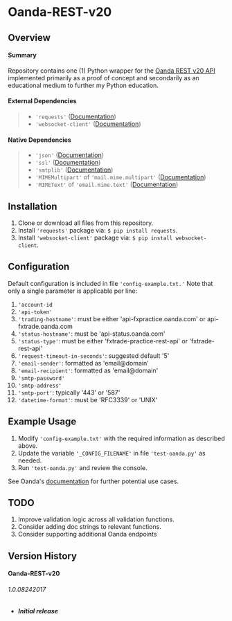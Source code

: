 # Oanda-REST-v20## Overview#### SummaryRepository contains one (1) Python wrapper for the [Oanda REST v20 API](http://developer.oanda.com/rest-live-v20/introduction/) implemented primarily as a proof of concept and secondarily as an educational medium to further my Python education.#### External Dependencies> * `'requests'` ([Documentation](https://github.com/requests/requests/))> * `'websocket-client'` ([Documentation](https://github.com/websocket-client/websocket-client))#### Native Dependencies> * `'json'` ([Documentation](https://docs.python.org/3.6/library/json.html))> * `'ssl'` ([Documentation](https://docs.python.org/3.6/library/ssl.html))> * `'smtplib'` ([Documentation](https://docs.python.org/3.6/library/smtplib.html))> * `'MIMEMultipart'` of `'mail.mime.multipart'` ([Documentation](https://docs.python.org/3.6/library/email.mime.html))> * `'MIMEText'` of `'email.mime.text'` ([Documentation](https://docs.python.org/3.6/library/email.mime.html))## Installation1. Clone or download all files from this repository.2. Install `'requests'` package via: `$ pip install requests`.3. Install `'websocket-client'` package via: `$ pip install websocket-client`.## ConfigurationDefault configuration is included in file `'config-example.txt.'` Note that only a single parameter is applicable per line: 1. `'account-id`2. `'api-token'`3. `'trading-hostname'`: must be either 'api-fxpractice.oanda.com' or api-fxtrade.oanda.com4. `'status-hostname'`: must be 'api-status.oanda.com'5. `'status-type'`: must be either 'fxtrade-practice-rest-api' or 'fxtrade-rest-api'6. `'request-timeout-in-seconds'`: suggested default '5'7. `'email-sender'`: formatted as 'email@domain'8. `'email-recipient'`: formatted as 'email@domain'9. `'smtp-password'`10. `'smtp-address'`11. `'smtp-port'`: typically '443' or '587'12. `'datetime-format'`: must be 'RFC3339' or 'UNIX'## Example Usage1. Modify `'config-example.txt'` with the required information as described above.
2. Update the variable `'_CONFIG_FILENAME'` in file `'test-oanda.py'` as needed.2. Run `'test-oanda.py'` and review the console.

See Oanda's [documentation](http://developer.oanda.com/rest-live-v20/introduction/) for further potential use cases.## TODO
1. Improve validation logic across all validation functions.
2. Consider adding doc strings to relevant functions.
3. Consider supporting additional Oanda endpoints
## Version History#### Oanda-REST-v20###### 1.0.08242017- ***Initial release***